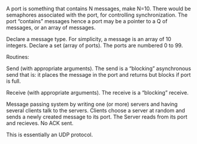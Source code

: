 
A port is something that contains N messages, make N=10. There would be semaphores associated with 
the port, for controlling synchronization. The port “contains” messages hence a port may be a 
pointer to a Q of messages, or an array of messages.

Declare a message type. For simplicity, a message is an array of 10 integers.
Declare a set (array of ports). The ports are numbered 0 to 99.

Routines:

Send (with appropriate arguments). The send is a “blocking” asynchronous send that is: it places 
the message in the port and returns but blocks if port is full.
 
Receive (with appropriate arguments). The receive is a “blocking” receive.
 
Message passing system by writing one (or more) servers and having several clients talk to the 
servers. Clients choose a server at random and sends a newly created message to its port. The 
Server reads from its port and recieves. No ACK sent. 

This is essentially an UDP protocol.

 


